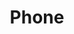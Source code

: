 ---
title: 'Phone'
description: 'This is definitely a Phone. This is definitely a Phone. This is definitely a Phone.'
image: ''
price: '659.99'
---